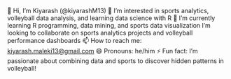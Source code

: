 👋 Hi, I’m Kiyarash (@kiyarashM13)
👀 I’m interested in sports analytics, volleyball data analysis, and learning data science with R
🌱 I’m currently learning R programming, data mining, and sports data visualization
 I’m looking to collaborate on sports analytics projects and volleyball performance dashboards
📫 How to reach me: kiyarash.maleki13@gmail.com
😄 Pronouns: he/him
⚡ Fun fact: I’m passionate about combining data and sports to discover hidden patterns in volleyball!
